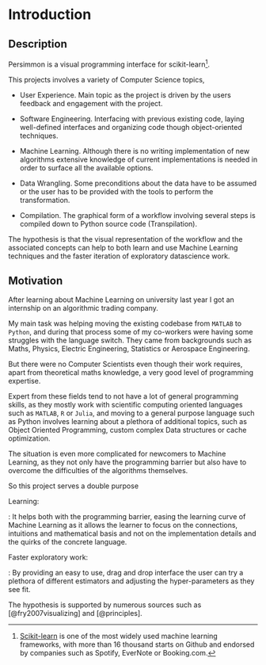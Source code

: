 Introduction
============


Description
-----------
Persimmon is a visual programming interface for scikit-learn[^skl].

This projects involves a variety of Computer Science topics,

* User Experience. Main topic as the project is driven by the users feedback
    and engagement with the project.

* Software Engineering. Interfacing with previous existing code, laying
    well-defined interfaces and organizing code though object-oriented
    techniques.

* Machine Learning. Although there is no writing implementation of new
    algorithms extensive knowledge of current implementations is needed in
    order to surface all the available options.

* Data Wrangling. Some preconditions about the data have to be assumed or
    the user has to be provided with the tools to perform the transformation.

* Compilation. The graphical form of a workflow involving several steps is
    compiled down to Python source code (Transpilation).

The hypothesis is that the visual representation of the workflow and the
associated concepts can help to both learn and use Machine Learning techniques
and the faster iteration of exploratory datascience work.


Motivation
----------
After learning about Machine Learning on university last year I got an
internship on an algorithmic trading company.

My main task was helping moving the existing codebase from `MATLAB` to
`Python`, and during that process some of my co-workers were having
some struggles with the language switch. They came from backgrounds such as
Maths, Physics, Electric Engineering, Statistics or Aerospace Engineering.

But there were no Computer Scientists even though their work requires, apart
from theoretical maths knowledge, a very good level of programming expertise.

Expert from these fields tend to not have a lot of general programming skills,
as they mostly work with scientific computing oriented languages such as
`MATLAB`, `R` or `Julia`, and moving to a general purpose language such as
Python involves learning about a plethora of additional topics, such as Object
Oriented Programming, custom complex Data structures or cache optimization.

The situation is even more complicated for newcomers to Machine Learning, as
they not only have the programming barrier but also have to overcome the
difficulties of the algorithms themselves.

So this project serves a double purpose

Learning:

:   It helps both with the programming barrier, easing the learning curve of
    Machine Learning as it allows the learner to focus on the connections,
    intuitions and mathematical basis and not on the implementation details
    and the quirks of the concrete language.

Faster exploratory work:

:    By providing an easy to use, drag and drop interface the user can try a
     plethora of different estimators and adjusting the hyper-parameters as
     they see fit.

<!-- Justify these sources. -->
The hypothesis is supported by numerous sources such as [@fry2007visualizing]
and [@principles].


[^skl]: [Scikit-learn](http://scikit-learn.org/) is one of the most widely used
        machine learning frameworks, with more than 16 thousand starts on Github
        and endorsed by companies such as Spotify, EverNote or Booking.com.
